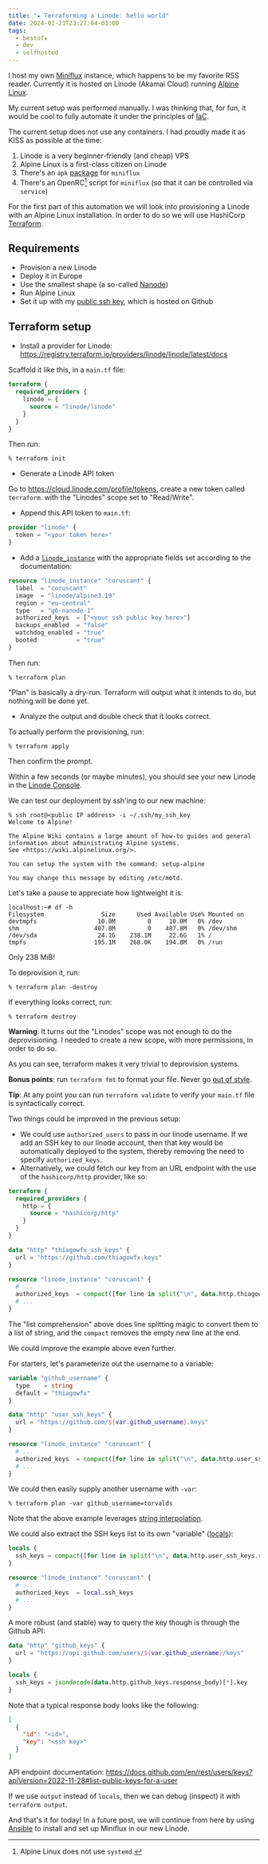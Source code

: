 ```yaml
---
title: "★ Terraforming a Linode: hello world"
date: 2024-01-23T23:27:04-03:00
tags:
  - bestof★
  - dev
  - selfhosted
---
```


I host my own [Miniflux](https://miniflux.app/) instance, which happens to be
my favorite RSS reader. Currently it is hosted on Linode (Akamai Cloud)
running [Alpine Linux](https://www.alpinelinux.org/).

My current setup was performed manually. I was thinking that, for fun, it would
be cool to fully automate it under the principles of
[IaC](https://en.wikipedia.org/wiki/Infrastructure_as_code).

<!--more-->

The current setup does not use any containers. I had proudly made it as KISS as
possible at the time:

1. Linode is a very beginner-friendly (and cheap) VPS
1. Alpine Linux is a first-class citizen on Linode
1. There's an `apk` [package](https://pkgs.alpinelinux.org/packages?name=miniflux) for `miniflux`
1. There's an OpenRC[^1] script for `miniflux` (so that it can be controlled via `service`)

For the first part of this automation we will look into provisioning a Linode
with an Alpine Linux installation. In order to do so we will use HashiCorp
[Terraform](https://www.terraform.io/).

## Requirements

- Provision a new Linode
- Deploy it in Europe
- Use the smallest shape (a so-called [Nanode](https://www.linode.com/community/questions/211/what-is-a-nanode))
- Run Alpine Linux
- Set it up with my [public ssh key](https://github.com/thiagowfx.keys), which is hosted on Github

## Terraform setup

- Install a provider for Linode: https://registry.terraform.io/providers/linode/linode/latest/docs

Scaffold it like this, in a `main.tf` file:

```terraform
terraform {
  required_providers {
    linode = {
      source = "linode/linode"
    }
  }
}
```

Then run:

```shell
% terraform init
```

- Generate a Linode API token

Go to https://cloud.linode.com/profile/tokens, create a new token called
`terraform`. with the "Linodes" scope set to "Read/Write".

- Append this API token to `main.tf`:

```terraform
provider "linode" {
  token = "<your token here>"
}
```

- Add a
  [`linode_instance`](https://registry.terraform.io/providers/linode/linode/latest/docs/resources/instance)
  with the appropriate fields set according to the documentation:

```terraform
resource "linode_instance" "coruscant" {
  label  = "coruscant"
  image  = "linode/alpine3.19"
  region = "eu-central"
  type   = "g6-nanode-1"
  authorized_keys  = ["<your ssh public key here>"]
  backups_enabled  = "false"
  watchdog_enabled = "true"
  booted           = "true"
}
```

Then run:

```shell
% terraform plan
```

"Plan" is basically a dry-run. Terraform will output what it intends to do, but nothing will be done yet.

- Analyze the output and double check that it looks correct.

To actually perform the provisioning, run:

```shell
% terraform apply
```

Then confirm the prompt.

Within a few seconds (or maybe minutes), you should see your new Linode in the
[Linode Console](https://cloud.linode.com/).

We can test our deployment by ssh'ing to our new machine:

```shell
% ssh root@<public IP address> -i ~/.ssh/my_ssh_key
Welcome to Alpine!

The Alpine Wiki contains a large amount of how-to guides and general
information about administrating Alpine systems.
See <https://wiki.alpinelinux.org/>.

You can setup the system with the command: setup-alpine

You may change this message by editing /etc/motd.
```

Let's take a pause to appreciate how lightweight it is:

```shell
localhost:~# df -h
Filesystem                Size      Used Available Use% Mounted on
devtmpfs                 10.0M         0     10.0M   0% /dev
shm                     487.8M         0    487.8M   0% /dev/shm
/dev/sda                 24.1G    238.1M     22.6G   1% /
tmpfs                   195.1M    268.0K    194.8M   0% /run
```

Only 238 MiB!

To deprovision it, run:

```shell
% terraform plan -destroy
```

If everything looks correct, run:

```shell
% terraform destroy
```

**Warning**: It turns out the "Linodes" scope was not enough to do the
deprovisioning. I needed to create a new scope, with more permissions, in order
to do so.

As you can see, terraform makes it very trivial to deprovision systems.

**Bonus points**: run `terraform fmt` to format your file. Never go [out of
style](https://www.youtube.com/watch?v=-CmadmM5cOk).

**Tip**: At any point you can run `terraform validate` to verify your `main.tf`
file is syntactically correct.

Two things could be improved in the previous setup:

- We could use `authorized_users` to pass in our linode username. If we add an
  SSH key to our linode account, then that key would be automatically deployed
  to the system, thereby removing the need to specify `authorized_keys`.
- Alternatively, we could fetch our key from an URL endpoint with the use of
  the `hashicorp/http` provider, like so:

```terraform
terraform {
  required_providers {
    http = {
      source = "hashicorp/http"
    }
  }
}

data "http" "thiagowfx_ssh_keys" {
  url = "https://github.com/thiagowfx.keys"
}

resource "linode_instance" "coruscant" {
  # ...
  authorized_keys  = compact([for line in split("\n", data.http.thiagowfx_ssh_keys.response_body) : chomp(line)])
  # ...
}
```

The "list comprehension" above does line splitting magic to convert them to a
list of string, and the `compact` removes the empty new line at the end.

We could improve the example above even further.

For starters, let's parameterize out the username to a variable:

```terraform
variable "github_username" {
  type    = string
  default = "thiagowfx"
}

data "http" "user_ssh_keys" {
  url = "https://github.com/${var.github_username}.keys"
}

resource "linode_instance" "coruscant" {
  # ...
  authorized_keys  = compact([for line in split("\n", data.http.user_ssh_keys.response_body) : chomp(line)])
  # ...
}
```

We could then easily supply another username with `-var`:

```shell
% terraform plan -var github_username=torvalds
```

Note that the above example leverages [string interpolation](https://developer.hashicorp.com/terraform/language/expressions/strings).

We could also extract the SSH keys list to its own "variable" ([locals](https://developer.hashicorp.com/terraform/language/values/locals)):

```terraform
locals {
  ssh_keys = compact([for line in split("\n", data.http.user_ssh_keys.response_body) : chomp(line)])
}

resource "linode_instance" "coruscant" {
  # ...
  authorized_keys  = local.ssh_keys
  # ...
}
```

A more robust (and stable) way to query the key though is through the Github API:

```terraform
data "http" "github_keys" {
  url = "https://api.github.com/users/${var.github_username}/keys"
}

locals {
  ssh_keys = jsondecode(data.http.github_keys.response_body)[*].key
}
```

Note that a typical response body looks like the following:

```json
[
  {
    "id": "<id>",
    "key": "<ssh key>"
  }
]
```

API endpoint documentation:
https://docs.github.com/en/rest/users/keys?apiVersion=2022-11-28#list-public-keys-for-a-user

If we use `output` instead of `locals`, then we can debug (inspect) it with
`terraform output`.

And that's it for today! In a future post, we will continue from here by using
[Ansible](https://www.ansible.com/) to install and set up Miniflux in our new
Linode.

[^1]: Alpine Linux does not use `systemd`.
